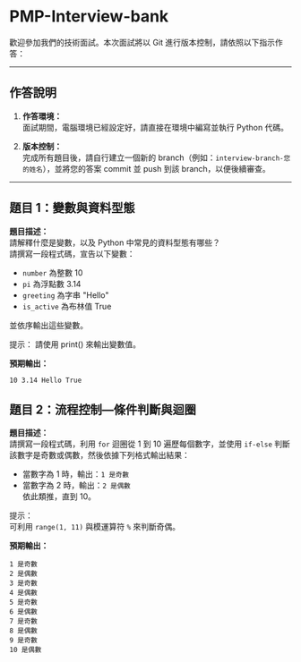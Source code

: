 # PMP-Interview-bank

歡迎參加我們的技術面試。本次面試將以 Git 進行版本控制，請依照以下指示作答：

---

## 作答說明

1. **作答環境：**  
   面試期間，電腦環境已經設定好，請直接在環境中編寫並執行 Python 代碼。

2. **版本控制：**  
   完成所有題目後，請自行建立一個新的 branch（例如：`interview-branch-您的姓名`），並將您的答案 commit 並 push 到該 branch，以便後續審查。

---

## 題目 1：變數與資料型態

**題目描述：**  
請解釋什麼是變數，以及 Python 中常見的資料型態有哪些？  
請撰寫一段程式碼，宣告以下變數：  
- `number` 為整數 10  
- `pi` 為浮點數 3.14  
- `greeting` 為字串 "Hello"  
- `is_active` 為布林值 True  

並依序輸出這些變數。

提示：
請使用 print() 來輸出變數值。

**預期輸出：**  
```terminal
10 3.14 Hello True
```

## 題目 2：流程控制—條件判斷與迴圈

**題目描述：**  
請撰寫一段程式碼，利用 `for` 迴圈從 1 到 10 遍歷每個數字，並使用 `if-else` 判斷該數字是奇數或偶數，然後依據下列格式輸出結果：  
- 當數字為 1 時，輸出：`1 是奇數`  
- 當數字為 2 時，輸出：`2 是偶數`  
依此類推，直到 10。

提示：  
可利用 `range(1, 11)` 與模運算符 `%` 來判斷奇偶。

**預期輸出：**  
```terminal
1 是奇數
2 是偶數
3 是奇數
4 是偶數
5 是奇數
6 是偶數
7 是奇數
8 是偶數
9 是奇數
10 是偶數
```
